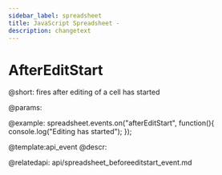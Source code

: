 ```yaml
---
sidebar_label: spreadsheet
title: JavaScript Spreadsheet - 
description: changetext
---
```


AfterEditStart
=====================

@short: 
	fires after editing of a cell has started
    
@params:


@example:
spreadsheet.events.on("afterEditStart", function(){
 	console.log("Editing has started");
});


@template:api_event
@descr:



@relatedapi:
	api/spreadsheet_beforeeditstart_event.md

